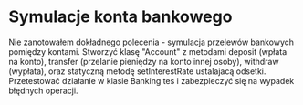 # Symulacje konta bankowego  
Nie zanotowałem dokładnego polecenia - symulacja przelewów bankowych pomiędzy kontami. Stworzyć klasę "Account" z metodami deposit (wpłata na konto), transfer (przelanie pieniędzy na konto innej osoby), withdraw (wypłata), oraz statyczną metodę setInterestRate ustalajacą odsetki.    Przetestować działanie w klasie Banking tes i zabezpieczyć się na wypadek błędnych operacji.
    